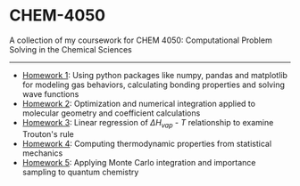 # CHEM-4050
A collection of my coursework for CHEM 4050: Computational Problem Solving in the Chemical Sciences

-----------------

- [Homework 1](./hw1/README.md): Using python packages like numpy, pandas and matplotlib for modeling gas behaviors, calculating bonding properties and solving wave functions
- [Homework 2](./hw2/README.md): Optimization and numerical integration applied to molecular geometry and coefficient calculations
- [Homework 3](./hw3/README.md): Linear regression of $\Delta H_{vap} \text{ - } T$ relationship to examine Trouton's rule
- [Homework 4](./hw4/README.md): Computing thermodynamic properties from statistical mechanics
- [Homework 5](./hw5/README.md): Applying Monte Carlo integration and importance sampling to quantum chemistry